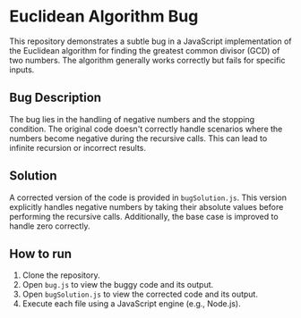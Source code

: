 # Euclidean Algorithm Bug

This repository demonstrates a subtle bug in a JavaScript implementation of the Euclidean algorithm for finding the greatest common divisor (GCD) of two numbers. The algorithm generally works correctly but fails for specific inputs.

## Bug Description

The bug lies in the handling of negative numbers and the stopping condition. The original code doesn't correctly handle scenarios where the numbers become negative during the recursive calls. This can lead to infinite recursion or incorrect results. 

## Solution

A corrected version of the code is provided in `bugSolution.js`. This version explicitly handles negative numbers by taking their absolute values before performing the recursive calls.  Additionally, the base case is improved to handle zero correctly.

## How to run
1. Clone the repository.
2. Open `bug.js` to view the buggy code and its output.
3. Open `bugSolution.js` to view the corrected code and its output.
4. Execute each file using a JavaScript engine (e.g., Node.js).